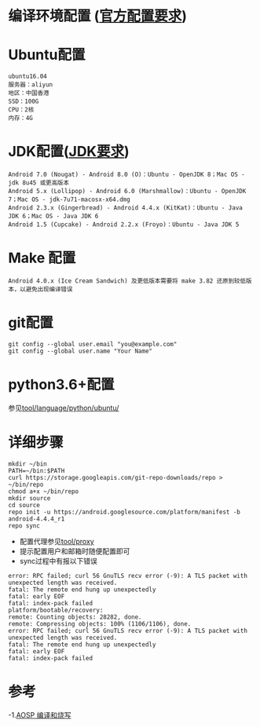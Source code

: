# 编译环境配置 ([官方配置要求](https://source.android.com/source/requirements?hl=zh-cn))
# Ubuntu配置
```
ubuntu16.04
服务器：aliyun
地区：中国香港
SSD：100G
CPU：2核
内存：4G

```
# JDK配置([JDK要求](https://source.android.com/source/requirements?hl=zh-cn#jdk))
```
Android 7.0 (Nougat) - Android 8.0 (O)：Ubuntu - OpenJDK 8；Mac OS - jdk 8u45 或更高版本
Android 5.x (Lollipop) - Android 6.0 (Marshmallow)：Ubuntu - OpenJDK 7；Mac OS - jdk-7u71-macosx-x64.dmg
Android 2.3.x (Gingerbread) - Android 4.4.x (KitKat)：Ubuntu - Java JDK 6；Mac OS - Java JDK 6
Android 1.5 (Cupcake) - Android 2.2.x (Froyo)：Ubuntu - Java JDK 5
```
# Make 配置
```
Android 4.0.x (Ice Cream Sandwich) 及更低版本需要将 make 3.82 还原到较低版本，以避免出现编译错误
```
# git配置
```
git config --global user.email "you@example.com"
git config --global user.name "Your Name"
```
# python3.6+配置
参见[tool/language/python/ubuntu/](https://github.com/ihbing/tool/blob/master/language/python/ubuntu/ubuntu16.04%E5%AE%89%E8%A3%85python3.6.md)
# 详细步骤
```
mkdir ~/bin
PATH=~/bin:$PATH
curl https://storage.googleapis.com/git-repo-downloads/repo > ~/bin/repo
chmod a+x ~/bin/repo
mkdir source
cd source
repo init -u https://android.googlesource.com/platform/manifest -b android-4.4.4_r1
repo sync
```
- 配置代理参见[tool/proxy](https://github.com/ihbing/tool/tree/master/proxy)
- 提示配置用户和邮箱时随便配置即可
- sync过程中有报以下错误
```
error: RPC failed; curl 56 GnuTLS recv error (-9): A TLS packet with unexpected length was received.
fatal: The remote end hung up unexpectedly
fatal: early EOF
fatal: index-pack failed
platform/bootable/recovery:
remote: Counting objects: 28282, done.
remote: Compressing objects: 100% (1106/1106), done.
error: RPC failed; curl 56 GnuTLS recv error (-9): A TLS packet with unexpected length was received.
fatal: The remote end hung up unexpectedly
fatal: early EOF
fatal: index-pack failed
```
# 参考
-1.[AOSP 编译和烧写](http://blog.hanschen.site/2019/09/12/aosp_compile_and_flash/)
